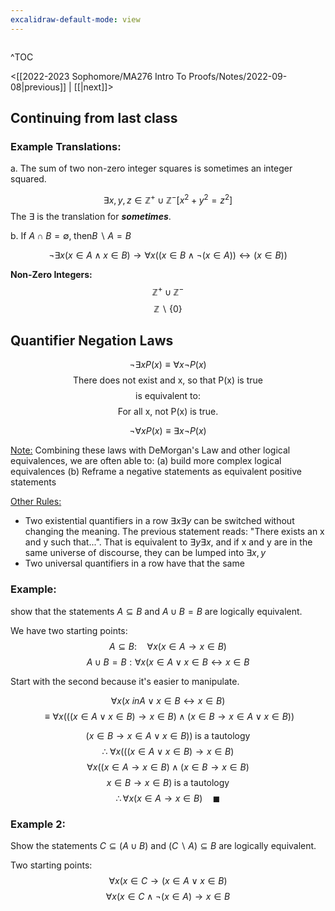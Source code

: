 ```yaml
---
excalidraw-default-mode: view
---
```



```toc

```

^TOC

<[[2022-2023 Sophomore/MA276 Intro To Proofs/Notes/2022-09-08|previous]] | [[|next]]>


## Continuing from last class

### Example Translations:
a. The sum of two non-zero integer squares is sometimes an integer squared.

$$\exists x,y,z \in \mathbb{Z^+} \cup \mathbb{Z^-} [x^2 + y^2 = z^2]$$
The $\exists$ is the translation for ***sometimes***.

b. If $A \cap B = \emptyset,\;\text{then} B\backslash A = B$

$$\neg \exists x (x \in A\land x \in B) \to \forall x ((x\in B \land \neg ( x \in A)) \leftrightarrow (x\in B)) $$

**Non-Zero Integers:**
$$\mathbb{Z^+}\cup\mathbb{Z^-}$$
$$\mathbb{Z}\backslash\{0\}$$

## Quantifier Negation Laws

$$\neg \exists x P(x) \equiv \forall x \neg P(x)$$
$$\text{There does not exist and x, so that P(x) is true}$$
$$\text{is equivalent to:}$$
$$\text{For all x, not P(x) is true.}$$
$$ $$

$$\neg \forall x P(x) \equiv \exists x \neg P(x)$$

<u>Note:</u>
Combining these laws with DeMorgan's Law and other logical equivalences, we are often able to:
(a) build more complex logical equivalences 
(b) Reframe a negative statements as equivalent positive statements

<u>Other Rules:</u>
- Two existential quantifiers in a row $\exists x \exists y$ can be switched without changing the meaning. The previous statement reads: "There exists an x and y such that...". That is equivalent to $\exists y \exists x$, and if x and y are in the same universe of discourse, they can be lumped into $\exists x,y$
- Two universal quantifiers in a row have that the same 

### Example:
show that the statements $A\subseteq B$ and $A\cup B = B$ are logically equivalent.

We have two starting points:
$$A\subseteq B: \quad \forall x(x\in A \to x \in B)$$
$$A\cup B = B: \forall x ( x \in A \lor x \in B \leftrightarrow x \in B$$


Start with the second because it's easier to manipulate.

$$\forall x ( x\ in A \lor x \in B \leftrightarrow x \in B)$$
$$\equiv \forall x ((( x \in A \lor x \in B) \to x \in B) \land ( x \in B \to x \in A \lor x \in B))$$

$$( x \in B \to x \in A \lor x \in B)) \;\text{is a tautology}$$
$$\therefore\; \forall x ((( x \in A \lor x \in B) \to x \in B)$$
$$\forall x ((x \in A \to x \in B) \land (x \in B \to x \in B)$$
$$x \in B \to x \in B)\;\text{is a tautology}$$
$$\therefore \forall x ( x \in A \to x \in B) \quad\blacksquare$$

### Example 2:
Show the statements $C \subseteq (A\cup B)$ and $(C\backslash A) \subseteq B$ are logically equivalent.

Two starting points:
$$\forall x (x\in C \to (x \in A \lor x \in B)$$
$$\forall x (x \in C \land \neg (x\in A) \to x \in B$$

